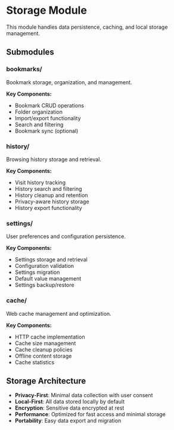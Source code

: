 # Storage Module

This module handles data persistence, caching, and local storage management.

## Submodules

### bookmarks/
Bookmark storage, organization, and management.

**Key Components:**
- Bookmark CRUD operations
- Folder organization
- Import/export functionality
- Search and filtering
- Bookmark sync (optional)

### history/
Browsing history storage and retrieval.

**Key Components:**
- Visit history tracking
- History search and filtering
- History cleanup and retention
- Privacy-aware history storage
- History export functionality

### settings/
User preferences and configuration persistence.

**Key Components:**
- Settings storage and retrieval
- Configuration validation
- Settings migration
- Default value management
- Settings backup/restore

### cache/
Web cache management and optimization.

**Key Components:**
- HTTP cache implementation
- Cache size management
- Cache cleanup policies
- Offline content storage
- Cache statistics

## Storage Architecture

- **Privacy-First**: Minimal data collection with user consent
- **Local-First**: All data stored locally by default
- **Encryption**: Sensitive data encrypted at rest
- **Performance**: Optimized for fast access and minimal storage
- **Portability**: Easy data export and migration
